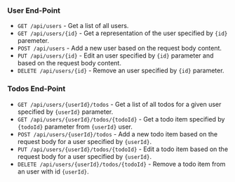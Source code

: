 ### User End-Point

 - `GET /api/users` - Get a list of all users.
 - `GET /api/users/{id}` - Get a representation of the user specified by `{id}` paremeter.
 - `POST /api/users` - Add a new user based on the request body content.
 - `PUT /api/users/{id}` - Edit an user specified by `{id}` parameter and based on the request body content.
 - `DELETE /api/users/{id}` - Remove an user specified by `{id}` parameter.

### Todos End-Point

 - `GET /api/users/{userId}/todos` - Get a list of all todos for a given user specified by `{userId}` parameter.
 - `GET /api/users/{userId}/todos/{todoId}` - Get a todo item specified by `{todoId}` parameter from `{userId}` user. 
 - `POST /api/users/{userId}/todos` - Add a new todo item based on the request body for a user specified by `{userId}`.
 - `PUT /api/users/{userId}/todos/{todoId}` - Edit a todo item based on the request body for a user specified by `{userId}`.  
 - `DELETE /api/users/{userId}/todos/{todoId}` - Remove a todo item from an user with id `{userId}`.
 
